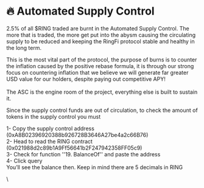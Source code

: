 # 🔥 Automated Supply Control

2.5% of all $RING traded are burnt in the Automated Supply Control. The more that is traded, the more get put into the abysm causing the circulating supply to be reduced and keeping the RingFi protocol stable and healthy in the long term.

This is the most vital part of the protocol, the purpose of burns is to counter the inflation caused by the positive rebase formula, it is through our strong focus on countering inflation that we believe we will generate far greater USD value for our holders, despite paying out competitive APY! \
\
The ASC is the engine room of the project, everything else is built to sustain it.

Since the supply control funds are out of circulation, to check the amount of tokens in the supply control you must

1- Copy the supply control address (0xA8B02396920388b926728B3646A27be4a2c66B76)\
2- Head to read the RING contract (0x021988d2c89b1A9Ff56641b2F247942358FF05c9)\
3- Check for function ''19. BalanceOf'' and paste the address\
4- Click query\
You’ll see the balance then. Keep in mind there are 5 decimals in RING

\
